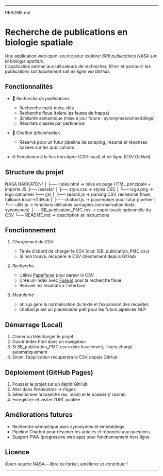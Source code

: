 
---

README.md

# Recherche de publications en biologie spatiale

Une application web open-source pour explorer *608 publications NASA sur la biologie spatiale*.  
L’application permet aux utilisateurs de rechercher, filtrer et parcourir les publications soit *localement* soit *en ligne via GitHub*.

## Fonctionnalités

- 🔎 *Recherche de publications*
  - Recherche multi-mots-clés
  - Recherche floue (tolère les fautes de frappe)
  - Similarité sémantique (mise à jour future : synonymes/embeddings)
  - Résultats classés par pertinence

- 🤖 *Chatbot (placeholder)*
  - Réservé pour un futur pipeline de scraping, résumé et réponses basées sur les publications

- 🌐 Fonctionne à la fois *hors ligne* (CSV local) et *en ligne* (CSV GitHub)

## Structure du projet

NASA HACKATON/ │ ├── index.html              → mise en page HTML principale + imports JS ├── /assets/
│     ├── style.css         → styles CSS │     └── logo.png          → logo optionnel ├── /js/
│     ├── search.js         → parsing CSV, recherche floue, fallback local→GitHub │     ├── chatbot.js        → placeholder pour futur pipeline │     └── utils.js          → fonctions utilitaires partagées (normalisation texte, synonymes) ├── SB_publication_PMC.csv  → copie locale optionnelle du CSV └── README.md               → description et instructions

## Fonctionnement

1. *Chargement du CSV*
   - Tente d’abord de charger le CSV local (SB_publication_PMC.csv)
   - Si non trouvé, récupère le CSV directement depuis GitHub

2. *Recherche*
   - Utilise [PapaParse](https://www.papaparse.com/) pour parser le CSV
   - Crée un index avec [Fuse.js](https://fusejs.io/) pour la recherche floue
   - Renvoie les résultats à l’interface

3. *Modularité*
   - utils.js gère la normalisation du texte et l’expansion des requêtes
   - chatbot.js est un placeholder prêt pour les futurs pipelines NLP

## Démarrage (Local)

1. Cloner ou télécharger le projet
2. Ouvrir index.html dans un navigateur
3. Si SB_publication_PMC.csv existe localement, il sera chargé automatiquement
4. Sinon, l’application récupérera le CSV depuis GitHub

## Déploiement (GitHub Pages)

1. Pousser le projet sur un dépôt GitHub
2. Aller dans *Paramètres → Pages*
3. Sélectionner la branche (ex. main) et le dossier (/ racine)
4. Enregistrer et visiter l’URL publiée

## Améliorations futures

- Recherche sémantique avec synonymes et embeddings
- Pipeline Chatbot pour résumer les articles et répondre aux questions
- Support PWA (progressive web app) pour fonctionnement hors ligne

## Licence

Open-source NASA— libre de forker, améliorer et contribuer !


---
